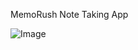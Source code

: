 MemoRush
Note Taking App

![Image](https://github.com/user-attachments/assets/79013c3f-0d37-4550-ac3c-492230cc5fe7)
